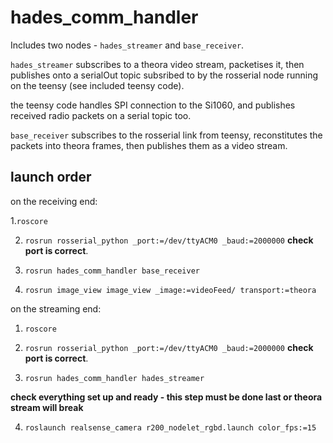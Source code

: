 # hades_comm_handler

Includes two nodes - `hades_streamer` and `base_receiver`. 

`hades_streamer` subscribes to a theora video stream, packetises it, then publishes onto a serialOut topic subsribed to by the rosserial node running on the teensy (see included teensy code). 

the teensy code handles SPI connection to the Si1060, and publishes received radio packets on a serial topic too.

`base_receiver` subscribes to the rosserial link from teensy, reconstitutes the packets into theora frames, then publishes them as a video stream.

## launch order

on the receiving end:

1.`roscore`

2. `rosrun rosserial_python _port:=/dev/ttyACM0 _baud:=2000000` **check port is correct**.

3. `rosrun hades_comm_handler base_receiver`

4. `rosrun image_view image_view _image:=videoFeed/ transport:=theora`

on the streaming end:

1. `roscore`

2. `rosrun rosserial_python _port:=/dev/ttyACM0 _baud:=2000000` **check port is correct**.

3. `rosrun hades_comm_handler hades_streamer`

**check everything set up and ready - this step must be done last or theora stream will break**

4. `roslaunch realsense_camera r200_nodelet_rgbd.launch color_fps:=15`
